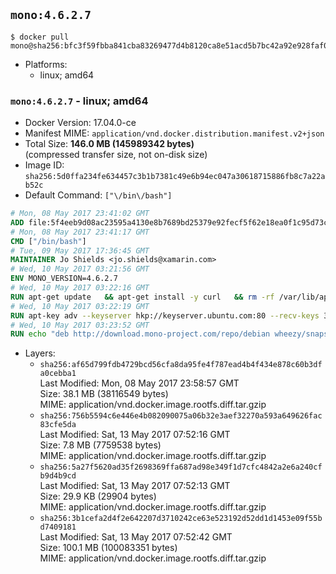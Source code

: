 ## `mono:4.6.2.7`

```console
$ docker pull mono@sha256:bfc3f59fbba841cba83269477d4b8120ca8e51acd5b7bc42a92e928faf0f98af
```

-	Platforms:
	-	linux; amd64

### `mono:4.6.2.7` - linux; amd64

-	Docker Version: 17.04.0-ce
-	Manifest MIME: `application/vnd.docker.distribution.manifest.v2+json`
-	Total Size: **146.0 MB (145989342 bytes)**  
	(compressed transfer size, not on-disk size)
-	Image ID: `sha256:5d0ffa234fe634457c3b1b7381c49e6b94ec047a30618715886fb8c7a22ab52c`
-	Default Command: `["\/bin\/bash"]`

```dockerfile
# Mon, 08 May 2017 23:41:02 GMT
ADD file:5f4eeb9d08ac23595a4130e8b7689bd25379e92fecf5f62e18ea0f1c95d73c33 in / 
# Mon, 08 May 2017 23:41:17 GMT
CMD ["/bin/bash"]
# Tue, 09 May 2017 17:36:45 GMT
MAINTAINER Jo Shields <jo.shields@xamarin.com>
# Wed, 10 May 2017 03:21:56 GMT
ENV MONO_VERSION=4.6.2.7
# Wed, 10 May 2017 03:22:16 GMT
RUN apt-get update   && apt-get install -y curl   && rm -rf /var/lib/apt/lists/*
# Wed, 10 May 2017 03:22:19 GMT
RUN apt-key adv --keyserver hkp://keyserver.ubuntu.com:80 --recv-keys 3FA7E0328081BFF6A14DA29AA6A19B38D3D831EF
# Wed, 10 May 2017 03:23:52 GMT
RUN echo "deb http://download.mono-project.com/repo/debian wheezy/snapshots/$MONO_VERSION main" > /etc/apt/sources.list.d/mono-xamarin.list   && apt-get update   && apt-get install -y binutils mono-devel ca-certificates-mono fsharp mono-vbnc nuget referenceassemblies-pcl   && rm -rf /var/lib/apt/lists/* /tmp/*
```

-	Layers:
	-	`sha256:af65d799fdb4729bcd56cfa8da95fe4f787ead4b4f434e878c60b3dfa0cebba1`  
		Last Modified: Mon, 08 May 2017 23:58:57 GMT  
		Size: 38.1 MB (38116549 bytes)  
		MIME: application/vnd.docker.image.rootfs.diff.tar.gzip
	-	`sha256:756b5594c6e446e4b082090075a06b32e3aef32270a593a649626fac83cfe5da`  
		Last Modified: Sat, 13 May 2017 07:52:16 GMT  
		Size: 7.8 MB (7759538 bytes)  
		MIME: application/vnd.docker.image.rootfs.diff.tar.gzip
	-	`sha256:5a27f5620ad35f2698369ffa687ad98e349f1d7cfc4842a2e6a240cfb9d4b9cd`  
		Last Modified: Sat, 13 May 2017 07:52:13 GMT  
		Size: 29.9 KB (29904 bytes)  
		MIME: application/vnd.docker.image.rootfs.diff.tar.gzip
	-	`sha256:3b1cefa2d4f2e642207d3710242ce63e523192d52dd1d1453e09f55bd7409181`  
		Last Modified: Sat, 13 May 2017 07:52:42 GMT  
		Size: 100.1 MB (100083351 bytes)  
		MIME: application/vnd.docker.image.rootfs.diff.tar.gzip
